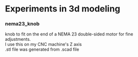 # Experiments in 3d modeling 

### nema23_knob
  knob to fit on the end of a NEMA 23 double-sided motor for fine adjustments.  
  I use this on my CNC machine's Z axis  
  .stl file was generated from .scad file